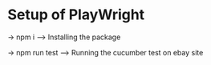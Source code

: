 # Setup of PlayWright

-> npm i --> Installing the package

-> npm run test --> Running the cucumber test on ebay site